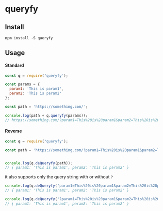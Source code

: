 # queryfy

## Install
```
npm install -S queryfy
```

## Usage

#### Standard
```js
const q = require('queryfy');

const params = {
  param1: 'This is param1',
  param2: 'This is param2'
};

const path = 'https://something.com/';

console.log(path + q.queryfy(params));
// https://something.com/?param1=This%20is%20param1&param2=This%20is%20param2
```
#### Reverse

```js
const q = require('queryfy');

const path = 'https://something.com/?param1=This%20is%20param1&param2=This%20is%20param2';


console.log(q.deQueryfy(path));
// { param1: 'This is param1', param2: 'This is param2' }
```
it also supports only the query string with or without `?`
```js
console.log(q.deQueryfy('param1=This%20is%20param1&param2=This%20is%20param2'));
// { param1: 'This is param1', param2: 'This is param2' }

console.log(q.deQueryfy('?param1=This%20is%20param1&param2=This%20is%20param2'));
// { param1: 'This is param1', param2: 'This is param2' }
```

